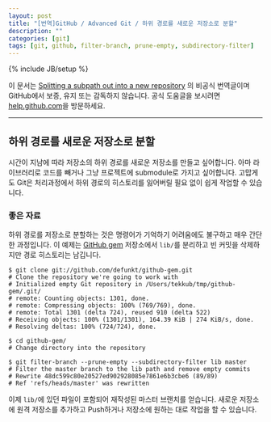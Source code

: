 ```yaml
---
layout: post
title: "[번역]GitHub / Advanced Git / 하위 경로를 새로운 저장소로 분할"
description: ""
categories: [git]
tags: [git, github, filter-branch, prune-empty, subdirectory-filter]
---
```

{% include JB/setup %}

이 문서는 [Splitting a subpath out into a new repository](https://help.github.com/articles/splitting-a-subpath-out-into-a-new-repository) 의 비공식 번역글이며 GitHub에서 보증, 유지 또는 감독하지 않습니다. 공식 도움글을 보시려면 [help.github.com](https://help.github.com)을 방문하세요.

---

## 하위 경로를 새로운 저장소로 분할

시간이 지남에 따라 저장소의 하위 경로를 새로운 저장소를 만들고 싶어합니다. 아마 라이브러리로 코드를 빼거나 그냥 프로젝트에 submodule로 가지고 싶어합니다. 고맙게도 Git은 처리과정에서 하위 경로의 히스토리를 잃어버릴 필요 없이 쉽게 작업할 수 있습니다.


### 좋은 자료

하위 경로를 저장소로 분할하는 것은 명령어가 기억하기 어려움에도 불구하고 매우 간단한 과정입니다. 이 예제는 [GitHub gem](https://github.com/defunkt/github-gem) 저장소에서 `lib/`를 분리하고 빈 커밋을 삭제하지만 경로 히스토리는 남깁니다.

	$ git clone git://github.com/defunkt/github-gem.git
	# Clone the repository we're going to work with
	# Initialized empty Git repository in /Users/tekkub/tmp/github-gem/.git/
	# remote: Counting objects: 1301, done.
	# remote: Compressing objects: 100% (769/769), done.
	# remote: Total 1301 (delta 724), reused 910 (delta 522)
	# Receiving objects: 100% (1301/1301), 164.39 KiB | 274 KiB/s, done.
	# Resolving deltas: 100% (724/724), done.

	$ cd github-gem/
	# Change directory into the repository

	$ git filter-branch --prune-empty --subdirectory-filter lib master
	# Filter the master branch to the lib path and remove empty commits
	# Rewrite 48dc599c80e20527ed902928085e7861e6b3cbe6 (89/89)
	# Ref 'refs/heads/master' was rewritten

이제 `lib/`에 있던 파일이 포함되어 재작성된 마스터 브랜치를 얻습니다. 새로운 저장소에 원격 저장소를 추가하고 Push하거나 저장소에 원하는 대로 작업을 할 수 있습니다.